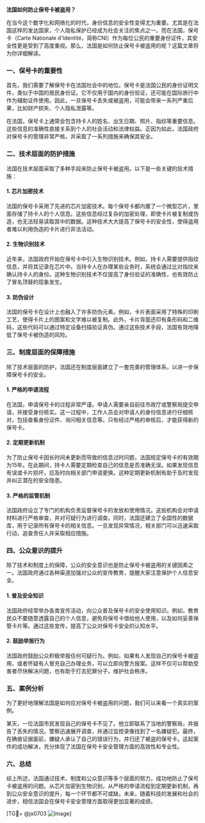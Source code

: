 **法国如何防止保号卡被盗用？**

在当今这个数字化和网络化的时代，身份信息的安全性变得尤为重要。尤其是在法国这样的发达国家，个人隐私保护已经成为社会关注的焦点之一。而在法国，保号卡（Carte Nationale d'Identité，简称CNI）作为每位公民的重要身份证件，其安全性更是受到了高度重视。那么，法国是如何防止保号卡被盗用的呢？这篇文章将为你详细解读。

### 一、保号卡的重要性

首先，我们需要了解保号卡在法国社会中的地位。保号卡是法国公民的身份证明文件，类似于中国的居民身份证。它不仅用于国内的身份验证，还可能在国际旅行中作为辅助证件使用。因此，一旦保号卡丢失或被盗用，可能会带来一系列严重后果，比如财产损失、个人隐私泄露等。

在法国，保号卡上通常会包含持卡人的姓名、出生日期、照片、指纹等重要信息。这些信息的准确性直接关系到个人的社会活动和法律权益。正因为如此，法国政府对保号卡的管理非常严格，并采取了一系列措施来确保其安全。

### 二、技术层面的防护措施

法国在技术层面采取了多种手段来防止保号卡被盗用。以下是一些关键的技术措施：

#### 1. **芯片加密技术**
法国的保号卡采用了先进的芯片加密技术。每个保号卡都内置了一个微型芯片，里面存储了持卡人的个人信息。这些信息经过复杂的加密处理，即使卡片被复制或伪造，也无法轻易读取其中的数据。这种技术大大提高了保号卡的安全性，使得盗用者难以利用伪造的卡片进行非法活动。

#### 2. **生物识别技术**
近年来，法国政府开始在保号卡中引入生物识别技术。例如，持卡人需要提供指纹信息，并将其记录在芯片中。当持卡人在办理某些业务时，系统会通过比对指纹来确认持卡人的身份。这种生物识别技术不仅提高了身份验证的准确性，也有效防止了冒名顶替的现象发生。

#### 3. **防伪设计**
法国的保号卡在设计上也融入了许多防伪元素。例如，卡片表面采用了特殊的印刷工艺，使得卡片上的图案和文字难以被复制。此外，卡片背面还印有条形码和二维码，这些代码可以通过特定设备扫描验证真伪。通过这些技术手段，法国有效地降低了保号卡被伪造的风险。

### 三、制度层面的保障措施

除了技术层面的防护，法国还在制度层面建立了一套完善的管理体系，以进一步保障保号卡的安全。

#### 1. **严格的申请流程**
在法国，申请保号卡的过程非常严谨。申请人需要亲自前往市政厅或警察局提交申请，并接受身份核实。这一过程中，工作人员会对申请人的身份信息进行仔细核对，包括查看身份证件、询问相关信息等。只有经过严格的审核后，才能获得新的保号卡。

#### 2. **定期更新机制**
为了防止保号卡因长时间未更新而导致的信息过时问题，法国规定保号卡的有效期为15年。在此期间，持卡人需要定期检查自己的信息是否准确无误。如果发现信息有误或卡片损坏，应及时向相关部门申请更换。这种定期更新机制有助于及时发现并纠正潜在的安全隐患。

#### 3. **严格的监管机制**
法国政府设立了专门的机构负责监督保号卡的发放和使用情况。这些机构会对申请材料进行严格审查，并对可疑行为进行调查。同时，法国还建立了全国性的数据库，用于记录所有保号卡的相关信息。一旦发现异常情况，相关部门可以迅速采取行动，追查责任人并采取相应措施。

### 四、公众意识的提升

除了技术和制度上的保障，公众的安全意识也是防止保号卡被盗用的关键因素之一。法国政府通过各种渠道加强对公众的宣传教育，提醒大家注意保护个人信息安全。

#### 1. **普及安全知识**
法国政府经常举办各类宣传活动，向公众普及保号卡的安全使用知识。例如，教育民众不要随意透露自己的个人信息，避免将保号卡借给他人使用，以及如何妥善保管卡片等。通过这些宣传，提高了公众对保号卡安全的认知水平。

#### 2. **鼓励举报行为**
法国政府鼓励公众积极举报任何可疑行为。例如，如果有人发现自己的保号卡被盗用，或者怀疑有人冒充自己办理业务，可以立即向警方报案。这样不仅可以帮助受害者尽快解决问题，也有助于打击犯罪分子，维护社会秩序。

### 五、案例分析

为了更好地理解法国是如何应对保号卡被盗用的问题，我们可以来看一个真实的案例。

某天，一位法国市民发现自己的保号卡不见了。他立即联系了当地的警察局，并报告了丢失的情况。警察迅速展开调查，并通过监控录像找到了一名嫌疑犯。最终，在确凿证据面前，嫌疑人承认了自己的错误行为，并归还了被盗的保号卡。这起案件的成功解决，充分体现了法国在保号卡安全管理方面的高效性和专业性。

### 六、总结

综上所述，法国通过技术、制度和公众意识等多个层面的努力，成功地防止了保号卡被盗用的问题。从芯片加密到生物识别，从严格的申请流程到定期更新机制，再到公众安全意识的提升，每一个环节都不可或缺。未来，随着科技的发展和社会的进步，相信法国会在保号卡安全管理方面取得更加显著的成绩。

[TG💪+ @jx0703 ![Image](https://github.com/user-attachments/assets/dbca1d08-cadb-493c-b0ec-ad6f7a83f270)]